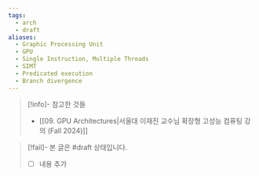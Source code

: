 ```yaml
---
tags:
  - arch
  - draft
aliases:
  - Graphic Processing Unit
  - GPU
  - Single Instruction, Multiple Threads
  - SIMT
  - Predicated execution
  - Branch divergence
---
```

> [!info]- 참고한 것들
> - [[09. GPU Architectures|서울대 이재진 교수님 확장형 고성능 컴퓨팅 강의 (Fall 2024)]]

> [!fail]- 본 글은 #draft 상태입니다.
> - [ ] 내용 추가